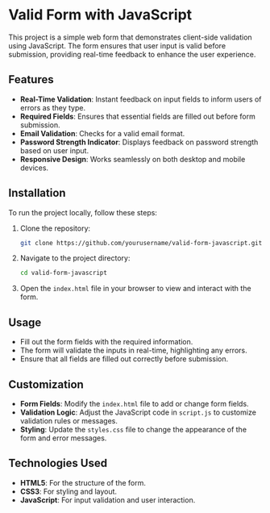 # Valid Form with JavaScript

This project is a simple web form that demonstrates client-side validation using JavaScript. The form ensures that user input is valid before submission, providing real-time feedback to enhance the user experience.

## Features

- **Real-Time Validation**: Instant feedback on input fields to inform users of errors as they type.
- **Required Fields**: Ensures that essential fields are filled out before form submission.
- **Email Validation**: Checks for a valid email format.
- **Password Strength Indicator**: Displays feedback on password strength based on user input.
- **Responsive Design**: Works seamlessly on both desktop and mobile devices.

## Installation

To run the project locally, follow these steps:

1. Clone the repository:

    ```bash
    git clone https://github.com/yourusername/valid-form-javascript.git
    ```

2. Navigate to the project directory:

    ```bash
    cd valid-form-javascript
    ```

3. Open the `index.html` file in your browser to view and interact with the form.

## Usage

- Fill out the form fields with the required information.
- The form will validate the inputs in real-time, highlighting any errors.
- Ensure that all fields are filled out correctly before submission.

## Customization

- **Form Fields**: Modify the `index.html` file to add or change form fields.
- **Validation Logic**: Adjust the JavaScript code in `script.js` to customize validation rules or messages.
- **Styling**: Update the `styles.css` file to change the appearance of the form and error messages.

## Technologies Used

- **HTML5**: For the structure of the form.
- **CSS3**: For styling and layout.
- **JavaScript**: For input validation and user interaction.

